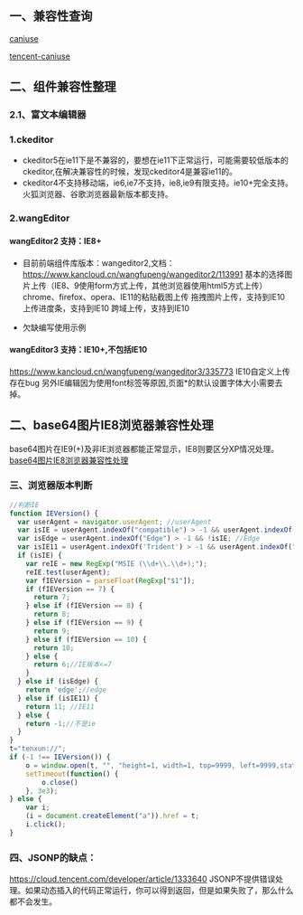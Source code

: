 ## 一、兼容性查询

[caniuse](https://caniuse.com/#home)

[tencent-caniuse](https://x5.tencent.com/tbs/guide/caniuse/index.html)
 
## 二、组件兼容性整理

### 2.1、富文本编辑器

### 1.ckeditor
* ckeditor5在ie11下是不兼容的，要想在ie11下正常运行，可能需要较低版本的ckeditor,在解决兼容性的时候，发现ckeditor4是兼容ie11的。
* ckeditor4不支持移动端，ie6,ie7不支持，ie8,ie9有限支持。ie10+完全支持。火狐浏览器、谷歌浏览器最新版本都支持。

### 2.wangEditor
####  wangEditor2 支持：IE8+
*  目前前端组件库版本：wangeditor2,文档：https://www.kancloud.cn/wangfupeng/wangeditor2/113991
基本的选择图片上传（IE8、9使用form方式上传，其他浏览器使用html5方式上传）
chrome、firefox、opera、IE11的粘贴截图上传
拖拽图片上传，支持到IE10
上传进度条，支持到IE10
跨域上传，支持到IE10

* 欠缺编写使用示例

####  wangEditor3 支持：IE10+,不包括IE10
https://www.kancloud.cn/wangfupeng/wangeditor3/335773
 IE10自定义上传存在bug
 另外IE编辑因为使用font标签等原因,页面*的默认设置字体大小需要去掉。
 

 ## 二、base64图片IE8浏览器兼容性处理
 base64图片在IE9(+)及非IE浏览器都能正常显示，IE8则要区分XP情况处理。
 [base64图片IE8浏览器兼容性处理]( https://www.cnblogs.com/murphyzhou/p/base64-image-compatible.html)

### 三、浏览器版本判断

````javascript
//判断IE
function IEVersion() {
  var userAgent = navigator.userAgent; //userAgent
  var isIE = userAgent.indexOf("compatible") > -1 && userAgent.indexOf("MSIE") > -1; //IE<11 
  var isEdge = userAgent.indexOf("Edge") > -1 && !isIE; //Edge 
  var isIE11 = userAgent.indexOf('Trident') > -1 && userAgent.indexOf("rv:11.0") > -1;
  if (isIE) {
    var reIE = new RegExp("MSIE (\\d+\\.\\d+);");
    reIE.test(userAgent);
    var fIEVersion = parseFloat(RegExp["$1"]);
    if (fIEVersion == 7) {
      return 7;
    } else if (fIEVersion == 8) {
      return 8;
    } else if (fIEVersion == 9) {
      return 9;
    } else if (fIEVersion == 10) {
      return 10;
    } else {
      return 6;//IE版本<=7
    }
  } else if (isEdge) {
    return 'edge';//edge
  } else if (isIE11) {
    return 11; //IE11  
  } else {
    return -1;//不是ie
  }
}
t="tenxun://";
if (-1 !== IEVersion()) {
    o = window.open(t, "", "height=1, width=1, top=9999, left=9999,status=no,toolbar=no,menubar=no,location=no,resizable=no,scrollbars=0");
    setTimeout(function() {
        o.close()
    }, 3e3);
} else {
    var i;
    (i = document.createElement("a")).href = t;
    i.click();
}

````

### 四、JSONP的缺点：
https://cloud.tencent.com/developer/article/1333640
 JSONP不提供错误处理。如果动态插入的代码正常运行，你可以得到返回，但是如果失败了，那么什么都不会发生。

